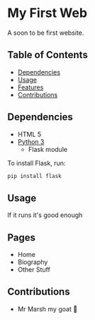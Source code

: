 # My First Web

A soon to be first website.

## Table of Contents

- [Dependencies](#dependencies)
- [Usage](#usage)
- [Features](#features)
- [Contributions](#contributions)

## Dependencies

- HTML 5
- [Python 3]([text](https://www.python.org/downloads/))
  - Flask module

To install Flask, run:
```sh
pip install flask
```

## Usage

If it runs it's good enough

## Pages

- Home
- Biography
- Other Stuff

## Contributions
- Mr Marsh my goat 🐐
